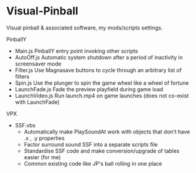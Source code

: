 # Visual-Pinball
Visual pinball & associated software, my mods/scripts settings.

PinballY
  - Main.js         PinballY entry point invoking other scripts
  - AutoOff.js      Automatic system shutdown after a period of inactivity in screensaver mode
  - Filter.js       Use Magnasave buttons to cycle through an arbitrary list of filters
  - Spin.js         Use the plunger to spin the game wheel like a wheel of fortune
  - LaunchFade.js   Fade the preview playfield during game load
  - LaunchVideo.js  Run launch.mp4 on game launches (does not co-exist with LaunchFade)
 

VPX
  - SSF.vbs
    - Automatically make PlaySoundAt work with objects that don't have .x , .y properties
    - Factor surround sound SSF into a separate scripts file
    - Standardise SSF code and make conversion/upgrade of tables easier (for me) 
    - Common existing code like JP's ball rolling in one place  
